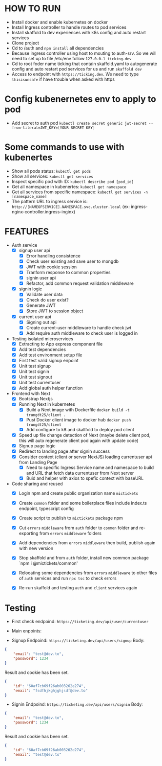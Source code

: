 # HOW TO RUN
- Install docker and enable kubernetes on docker
- Install Ingress controller to handle routes to pod services
- Install skaffold to dev experiences with k8s config and auto restart services
- Clone project
- Cd to /auth and `npm install` all dependencies
- Because ingress controller using host to mouting to auth-srv. So we will need to set up to file /etc/env follow `127.0.0.1 ticking.dev`
- Cd to root foder name ticking that contain skaffold.yaml to autogenerate config and auto restart pod services for us and run `skaffold dev`
- Access to endpoint with `https://ticking.dev`. We need to type `thisisunsafe` if have trouble when asked with https

# Config kubenernetes env to apply to pod
- Add secret to auth pod
`kubectl create secret generic jwt-secret --from-literal=JWT_KEY=[YOUR SECRET KEY]`

# Some commands to use with kubenertes
- Show all pods status: `kubectl get pods`
- Show all services: `kubectl get services`
- Inspect specific pod with ID: `kubectl describe pod [pod_id]`
- Get all namespace in kubenertes: `kubectl get namespace`
- Get all services from specific namespace: `kubectl get services -n [namespace_name]`
- The pattern URL to ingress service is: `http://[NAMEOFSERVICE].NAMESPACE.svc.cluster.local` (ex: ingress-nginx-controller.ingress-inginx)

# FEATURES
- Auth service
    - [x] signup user api
        - [x] Error handling consistence
        - [x] Check user existing and save user to mongdb
        - [x] JWT with cookie session
        - [x] Tranform response to common properties
        - [x] signin user api
        - [x] Refactor, add common request validation middleware
    - [x] signin logic
        - [x] Validate user data
        - [x] Check do user exist?
        - [x] Generate JWT
        - [x] Store JWT to session object
    - [x] current user api
        - [x] Signing out api
        - [x] Create current-user middleware to handle check jwt
        - [x] Add require auth middleware to check user is logged in
- Testing isolated microservices
    - [x] Extracting to App express component file
    - [x] Add test dependencies
    - [x] Add test environment setup file
    - [x] First test valid signup enpoint
    - [x] Unit test signup
    - [x] Unit test signin
    - [x] Unit test signout
    - [x] Unit test currentuser
    - [x] Add global auth helper function
- Frontend with Next
    - [x] Bootstrap Nextjs
    - [x] Running Next in kubernetes
        - [x] Build a Next image with Dockerfile `docker build -t trungdt25/client .`
        - [x] Pust Docker client image to docker hub `docker push trungdt25/client`
        - [x] Add configure to k8 and skallfold to deploy pod client
    - [x] Speed up file change detection of Next (maybe delete client pod, this will auto regenerate client pod again with update code)
    - [x] Signup page logic
    - [x] Redirect to landing page after signin success
    - [x] Consider context (client or server NextJS) loading currentuser api from Landing Page
        - [x] Need to specific Ingress Service name and namespace to build and URL that fetch data currentuser from Next server
        - [x] Buid and helper with axios to spefic context with baseURL
- Code sharing and reused
    - [x] Login npm and create public organization name `mictickets`
    - [x] Create `common` folder and some boilerplace files include index.ts endpoint, typescript config
    - [x] Create script to publish to `mictickets` package npm
    - [x] Cut `errors` `middleware` from `auth` folder to `common` folder and re-exporting from `errors` `middleware` folders
    - [x] Add dependencies from `errors` `middleware` then build, publish again with new version
    - [x] Stop skaffold and from `auth` folder, install new common package `npm i @mictickets/common'
    - [x] Relocating some dependencies from `errors` `middleware` to other files of `auth` services and run `npx tsc` to check errors
    - [x] Re-run skaffold and testing `auth` and `client` services again


# Testing
- First check endpoind: `https://ticketing.dev/api/user/currentuser`

- Main enpoints:
* Signup
Endpoind: `https://ticketing.dev/api/users/signup`
Body:
```json
{
    "email": "test@dev.to",
    "password": 1234
}
```
Result and cookie has been set.
```json
{
    "id": "60af7cb69f26ab003262e274",
    "email": "fsdfhjkghjghjsdf@dev.to"
}
```

* Signin
Endpoind: `https://ticketing.dev/api/users/signin`
Body:
```json
{
    "email": "test@dev.to",
    "password": 1234
}
```
Result and cookie has been set.
```json
{
    "id": "60af7cb69f26ab003262e274",
    "email": "test@dev.to"
}
```